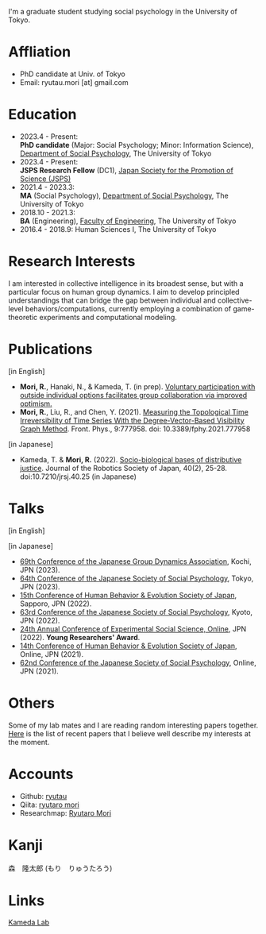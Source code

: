 I'm a graduate student studying social psychology in the University of Tokyo.

# Affliation
- PhD candidate at Univ. of Tokyo
- Email: ryutau.mori [at] gmail.com

# Education
- 2023.4 - Present:<br>
**PhD candidate** (Major: Social Psychology; Minor: Information Science), [Department of Social Psychology](http://www.utokyo-socpsy.com/index-e.html), The University of Tokyo
- 2023.4 - Present:<br>
**JSPS Research Fellow** (DC1), [Japan Society for the Promotion of Science (JSPS)](https://www.jsps.go.jp/english/)
- 2021.4 - 2023.3:<br>
**MA** (Social Psychology), [Department of Social Psychology](http://www.utokyo-socpsy.com/index-e.html), The University of Tokyo
- 2018.10 - 2021.3:<br>
**BA** (Engineering), [Faculty of Engineering](https://www.si.t.u-tokyo.ac.jp/course/sdm/), The University of Tokyo
- 2016.4 - 2018.9: Human Sciences I, The University of Tokyo

# Research Interests
 I am interested in collective intelligence in its broadest sense, but with a particular focus on human group dynamics. I aim to develop principled understandings that can bridge the gap between individual and collective-level behaviors/computations, currently employing a combination of game-theoretic experiments and computational modeling.

# Publications
[in English]
- **Mori, R.**, Hanaki, N., & Kameda, T. (in prep). [Voluntary participation with outside individual options facilitates group collaboration via improved optimism.](https://doi.org/10.21203/rs.3.rs-3300738/v1)
- **Mori, R.**, Liu, R., and Chen, Y. (2021). [Measuring the Topological Time Irreversibility of Time Series With the Degree-Vector-Based Visibility Graph Method](https://www.frontiersin.org/articles/10.3389/fphy.2021.777958/full). Front. Phys., 9:777958. doi: 10.3389/fphy.2021.777958

[in Japanese]
- Kameda, T. & **Mori, R.** (2022). [Socio-biological bases of distributive justice](https://www.jstage.jst.go.jp/article/jrsj/40/1/40_40_25/_article/-char/ja/). Journal of the Robotics Society of Japan, 40(2), 25-28. doi:10.7210/jrsj.40.25 (in Japanese)


# Talks
[in English]

[in Japanese]
- [69th Conference of the Japanese Group Dynamics Association](https://www.kochi-tech.ac.jp/jgda69th/index.html), Kochi, JPN (2023).
- [64th Conference of the Japanese Society of Social Psychology](https://www.socialpsychology.jp/conf2023/), Tokyo, JPN (2023).
- [15th Conference of Human Behavior & Evolution Society of Japan](https://sites.google.com/hbesj.org/conf2022sapporo/), Sapporo, JPN (2022).
- [63rd Conference of the Japanese Society of Social Psychology](https://www.socialpsychology.jp/conf2022/), Kyoto, JPN (2022).
- [24th Annual Conference of Experimental Social Science, Online](https://sites.google.com/view/ess24/), JPN (2022). **Young Researchers' Award**.
- [14th Conference of Human Behavior & Evolution Society of Japan](https://sites.google.com/hbesj.org/hbes-j2021online/home), Online, JPN (2021).
- [62nd Conference of the Japanese Society of Social Psychology](https://www.socialpsychology.jp/conf2021/), Online, JPN (2021).

# Others
Some of my lab mates and I are reading random interesting papers together. [Here](https://ryutau.github.io/journal-club-2022) is the list of recent papers that I believe well describe my interests at the moment.

# Accounts
- Github: [ryutau](https://github.com/ryutau)
- Qiita: [ryutaro mori](https://qiita.com/ryutau)
- Researchmap: [Ryutaro Mori](https://researchmap.jp/ryutaromori)

# Kanji
森　隆太郎 (もり　りゅうたろう)

# Links
[Kameda Lab](http://www.tatsuyakameda.com/homeeng.html)
